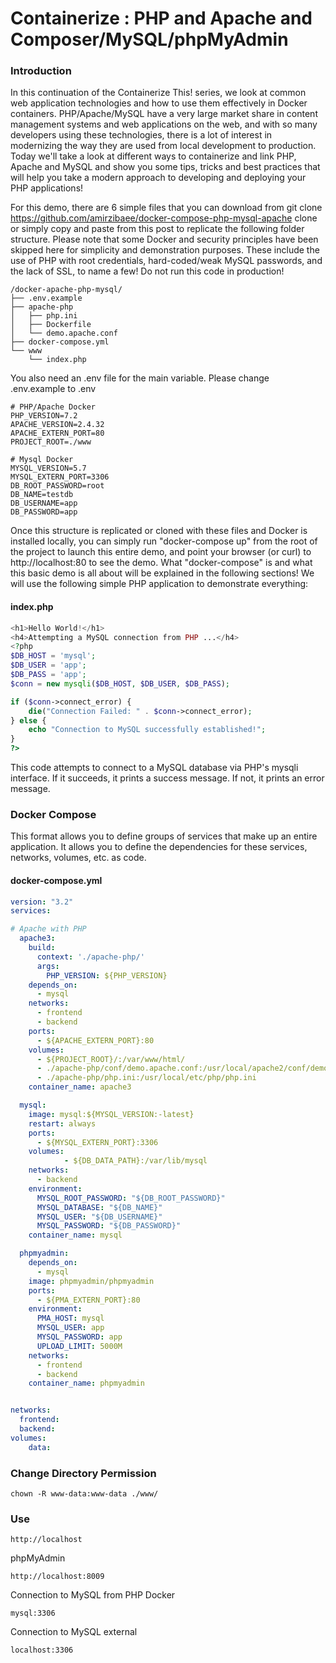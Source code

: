 Containerize : PHP and Apache and Composer/MySQL/phpMyAdmin
===================================

### Introduction 
In this continuation of the Containerize This! series, we look at common web application technologies and how to use them effectively in Docker containers. PHP/Apache/MySQL have a very large market share in content management systems and web applications on the web, and with so many developers using these technologies, there is a lot of interest in modernizing the way they are used from local development to production. Today we'll take a look at different ways to containerize and link PHP, Apache and MySQL and show you some tips, tricks and best practices that will help you take a modern approach to developing and deploying your PHP applications!

For this demo, there are 6 simple files that you can download from git clone https://github.com/amirzibaee/docker-compose-php-mysql-apache
clone or simply copy and paste from this post to replicate the following folder structure. Please note that some Docker and security principles have been skipped here for simplicity and demonstration purposes. These include the use of PHP with root credentials, hard-coded/weak MySQL passwords, and the lack of SSL, to name a few! Do not run this code in production!



```shell
/docker-apache-php-mysql/
├── .env.example
├── apache-php
│   ├── php.ini
│   ├── Dockerfile
│   └── demo.apache.conf
├── docker-compose.yml
└── www
    └── index.php
```

You also need an .env file for the main variable. Please change .env.example to .env

```dotenv
# PHP/Apache Docker
PHP_VERSION=7.2
APACHE_VERSION=2.4.32
APACHE_EXTERN_PORT=80
PROJECT_ROOT=./www

# Mysql Docker
MYSQL_VERSION=5.7
MYSQL_EXTERN_PORT=3306
DB_ROOT_PASSWORD=root
DB_NAME=testdb
DB_USERNAME=app
DB_PASSWORD=app
```
Once this structure is replicated or cloned with these files and Docker is installed locally, you can simply run "docker-compose up" from the root of the project to launch this entire demo, and point your browser (or curl) to http://localhost:80 to see the demo. What "docker-compose" is and what this basic demo is all about will be explained in the following sections!
We will use the following simple PHP application to demonstrate everything:

#### index.php
```php
<h1>Hello World!</h1>
<h4>Attempting a MySQL connection from PHP ...</h4>
<?php
$DB_HOST = 'mysql';
$DB_USER = 'app';
$DB_PASS = 'app';
$conn = new mysqli($DB_HOST, $DB_USER, $DB_PASS);

if ($conn->connect_error) {
    die("Connection Failed: " . $conn->connect_error);
} else {
    echo "Connection to MySQL successfully established!";
}
?>

```
This code attempts to connect to a MySQL database via PHP's mysqli interface. If it succeeds, it prints a success message. If not, it prints an error message.

### Docker Compose

This format allows you to define groups of services that make up an entire application. It allows you to define the dependencies for these services, networks, volumes, etc. as code.

#### docker-compose.yml
```yaml
version: "3.2"
services:

# Apache with PHP
  apache3:
    build:
      context: './apache-php/'
      args:
        PHP_VERSION: ${PHP_VERSION}
    depends_on:
      - mysql
    networks:
      - frontend
      - backend
    ports:
      - ${APACHE_EXTERN_PORT}:80
    volumes:
      - ${PROJECT_ROOT}/:/var/www/html/
      - ./apache-php/conf/demo.apache.conf:/usr/local/apache2/conf/demo.apache.conf
      - ./apache-php/php.ini:/usr/local/etc/php/php.ini
    container_name: apache3

  mysql:
    image: mysql:${MYSQL_VERSION:-latest}
    restart: always
    ports:
      - ${MYSQL_EXTERN_PORT}:3306
    volumes:
            - ${DB_DATA_PATH}:/var/lib/mysql
    networks:
      - backend
    environment:
      MYSQL_ROOT_PASSWORD: "${DB_ROOT_PASSWORD}"
      MYSQL_DATABASE: "${DB_NAME}"
      MYSQL_USER: "${DB_USERNAME}"
      MYSQL_PASSWORD: "${DB_PASSWORD}"
    container_name: mysql

  phpmyadmin:
    depends_on:
      - mysql
    image: phpmyadmin/phpmyadmin
    ports:
      - ${PMA_EXTERN_PORT}:80
    environment:
      PMA_HOST: mysql
      MYSQL_USER: app
      MYSQL_PASSWORD: app
      UPLOAD_LIMIT: 5000M
    networks:
      - frontend
      - backend
    container_name: phpmyadmin


networks:
  frontend:
  backend:
volumes:
    data:

```
### Change Directory Permission
```
chown -R www-data:www-data ./www/
```

### Use
```
http://localhost
```
phpMyAdmin
```
http://localhost:8009
```
Connection to MySQL from PHP Docker
```
mysql:3306
```
Connection to MySQL external
```
localhost:3306
```

